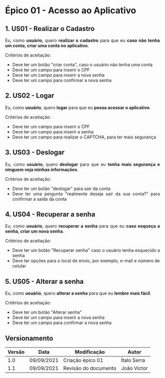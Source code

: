 # <a>Épico 01 - Acesso ao Aplicativo</a>

## 1. US01 - Realizar o Cadastro

<div style="text-align: justify">
Eu, como <b>usuário</b>, quero <b>realizar o cadastro</b> para que eu <b>caso não tenha um conta, criar uma conta no aplicativo</b>.
</div>

Critérios de aceitação:

- <div style="text-align: justify">Deve ter um botão "criar conta", caso o usuário não tenha uma conta</div>
- <div style="text-align: justify">Deve ter um campo para inserir o CPF</div>
- <div style="text-align: justify">Deve ter um campo para inserir a nova senha</div>
- <div style="text-align: justify">Deve ter um campo para confirmar a nova senha</div>

## 2. US02 - Logar

<div style="text-align: justify">
Eu, como <b>usuário</b>, quero <b>logar</b> para que eu <b>possa acessar o aplicativo</b>.
</div>

Critérios de aceitação:

- <div style="text-align: justify">Deve ter um campo para inserir o CPF</div>
- <div style="text-align: justify">Deve ter um campo para inserir a senha</div>
- <div style="text-align: justify">Deve ter um campo para realizar o CAPTCHA, para ter mais segurança</div>

## 3. US03 - Deslogar

<div style="text-align: justify">
Eu, como <b>usuário</b>, quero <b>deslogar</b> para que eu <b>tenha mais segurança e ninguem veja minhas informações</b>.
</div>

Critérios de aceitação:

- <div style="text-align: justify">Deve ter um botão "deslogar" para sair da conta </div>
- <div style="text-align: justify">Deve ter uma pergunta "realmente deseja sair da sua conta?" para confirmar a saída da conta</div>

## 4. US04 - Recuperar a senha

<div style="text-align: justify">
Eu, como <b>usuário</b>, quero <b>recuperar a senha</b> para que eu <b>caso esqueça a senha, criar um nova senha</b>.
</div>

Critérios de aceitação:

- <div style="text-align: justify">Deve ter um botão "Recuperar senha" caso o usuário tenha esquecido a senha</div>
- <div style="text-align: justify">Deve ter opções para o local de envio, por exemplo, e-mail e número de celular</div>

## 5. US05 - Alterar a senha

<div style="text-align: justify">
Eu, como <b>usuário</b>, quero <b>alterar a senha</b> para que eu <b>lembre mais fácil</b>.
</div>

Critérios de aceitação:

- <div style="text-align: justify">Deve ter um botão "Alterar senha" </div>
- <div style="text-align: justify">Deve ter um campo para inserir a nova senha</div>
- <div style="text-align: justify">Deve ter um campo para confirmar a nova senha</div>


## <a>Versionamento</a>
| Versão | Data | Modificação | Autor |
|--|--|--|--|
| 1.0 | 09/09/2021 | Criação épico 01 | Ítalo Serra |
| 1.1 | 09/09/2021 | Revisão do documento | João Victor|